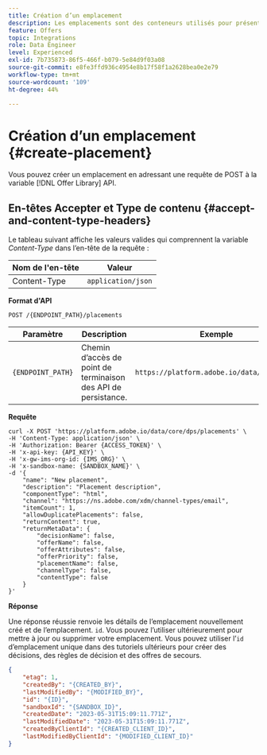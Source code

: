```yaml
---
title: Création d’un emplacement
description: Les emplacements sont des conteneurs utilisés pour présenter vos offres.
feature: Offers
topic: Integrations
role: Data Engineer
level: Experienced
exl-id: 7b735873-86f5-466f-b079-5e84d9f03a08
source-git-commit: e8fe3ffd936c4954e8b17f58f1a2628bea0e2e79
workflow-type: tm+mt
source-wordcount: '109'
ht-degree: 44%

---
```


# Création d’un emplacement {#create-placement}

Vous pouvez créer un emplacement en adressant une requête de POST à la variable [!DNL Offer Library] API.

## En-têtes Accepter et Type de contenu {#accept-and-content-type-headers}

Le tableau suivant affiche les valeurs valides qui comprennent la variable *Content-Type* dans l’en-tête de la requête :

| Nom de l&#39;en-tête | Valeur |
| ----------- | ----- |
| Content-Type | `application/json` |

**Format d&#39;API**

```http
POST /{ENDPOINT_PATH}/placements
```

| Paramètre | Description | Exemple |
| --------- | ----------- | ------- |
| `{ENDPOINT_PATH}` | Chemin d’accès de point de terminaison des API de persistance. | `https://platform.adobe.io/data/core/dps/` |

**Requête**

```shell
curl -X POST 'https://platform.adobe.io/data/core/dps/placements' \
-H 'Content-Type: application/json' \
-H 'Authorization: Bearer {ACCESS_TOKEN}' \
-H 'x-api-key: {API_KEY}' \
-H 'x-gw-ims-org-id: {IMS_ORG}' \
-H 'x-sandbox-name: {SANDBOX_NAME}' \
-d '{
    "name": "New placement",
    "description": "Placement description",
    "componentType": "html",
    "channel": "https://ns.adobe.com/xdm/channel-types/email",
    "itemCount": 1,
    "allowDuplicatePlacements": false,
    "returnContent": true,
    "returnMetaData": {
        "decisionName": false,
        "offerName": false,
        "offerAttributes": false,
        "offerPriority": false,
        "placementName": false,
        "channelType": false,
        "contentType": false
    }
}'
```

**Réponse**

Une réponse réussie renvoie les détails de l’emplacement nouvellement créé et de l’emplacement. `id`. Vous pouvez l’utiliser ultérieurement pour mettre à jour ou supprimer votre emplacement. Vous pouvez utiliser l’`id` d’emplacement unique dans des tutoriels ultérieurs pour créer des décisions, des règles de décision et des offres de secours.

```json
{
    "etag": 1,
    "createdBy": "{CREATED_BY}",
    "lastModifiedBy": "{MODIFIED_BY}",
    "id": "{ID}",
    "sandboxId": "{SANDBOX_ID}",
    "createdDate": "2023-05-31T15:09:11.771Z",
    "lastModifiedDate": "2023-05-31T15:09:11.771Z",
    "createdByClientId": "{CREATED_CLIENT_ID}",
    "lastModifiedByClientId": "{MODIFIED_CLIENT_ID}"
}
```
